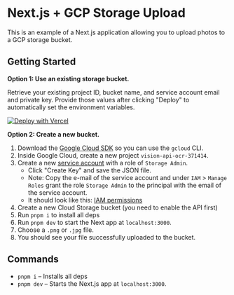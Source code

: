 # Next.js + GCP Storage Upload

This is an example of a Next.js application allowing you to upload photos to a GCP storage bucket.

## Getting Started

**Option 1: Use an existing storage bucket.**

Retrieve your existing project ID, bucket name, and service account email and private key. Provide those values after clicking "Deploy" to automatically set the environment variables.

[![Deploy with Vercel](https://vercel.com/button)](https://vercel.com/new/git/external?repository-url=https%3A%2F%2Fgithub.com%2Fleerob%2Fnextjs-gcp-storage&env=GOOGLE_CLOUD_PROJECT_ID,CLIENT_EMAIL,PRIVATE_KEY,BUCKET_NAME&envDescription=GCP%20bucket%20information%20and%20service%20account.)

**Option 2: Create a new bucket.**

1. Download the [Google Cloud SDK](https://cloud.google.com/sdk/docs/install) so you can use the `gcloud` CLI.
1. Inside Google Cloud, create a new project `vision-api-ocr-371414`.
1. Create a new [service account](https://console.cloud.google.com/iam-admin/serviceaccounts) with a role of `Storage Admin`.
   - Click "Create Key" and save the JSON file.
   - Note: Copy the e-mail of the service account and under `IAM` > `Manage Roles` grant the role `Storage Admin` to the principal with the email of the service account.
   - It should look like this: [IAM permissions](https://share.cleanshot.com/lglDc48g)
1. Create a new Cloud Storage bucket (you need to enable the API first)
1. Run `pnpm i` to install all deps
1. Run `pnpm dev` to start the Next app at `localhost:3000`.
1. Choose a `.png` or `.jpg` file.
1. You should see your file successfully uploaded to the bucket.

## Commands

- `pnpm i` – Installs all deps
- `pnpm dev` – Starts the Next.js app at `localhost:3000`.
